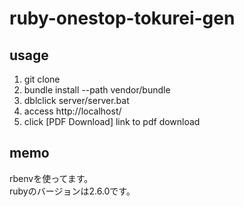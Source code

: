 # ruby-onestop-tokurei-gen

## usage
1. git clone
2. bundle install --path vendor/bundle
3. dblclick server/server.bat
4. access http://localhost/
5. click [PDF Download] link to pdf download

## memo
rbenvを使ってます。  
rubyのバージョンは2.6.0です。  
